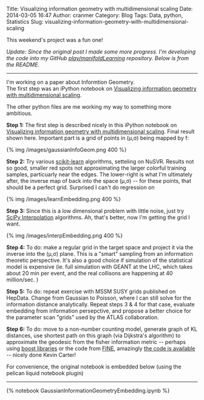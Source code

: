 Title: Visualizing information geometry with multidimensional scaling
Date: 2014-03-05 16:47
Author: cranmer
Category: Blog
Tags: Data, python, Statistics
Slug: visualizing-information-geometry-with-multidimensional-scaling


This weekend's project was a fun one!  

_Update: Since the original post I made some more progress. I'm developing the code into my GitHub [play/manifoldLearning](https://github.com/cranmer/play/tree/master/manifoldLearning) repository.  Below is from the README._

- - -

I'm working on a paper about Informtion Geometry.  
The first step was an iPython notebook on [Visualizing information geometry with multidimensional scaling](http://nbviewer.ipython.org/github/cranmer/play/blob/master/manifoldLearning/GaussianInformationGeometryEmbedding.ipynb). 

The other python files are me working my way to something more ambitious.

**Step 1:**
The first step is described nicely in this iPython notebook on [Visualizing information geometry with multidimensional scaling](http://nbviewer.ipython.org/github/cranmer/play/blob/master/manifoldLearning/GaussianInformationGeometryEmbedding.ipynb). Final result shown here. Important part is a grid of points in (μ,σ) being mapped by f:

{% img /images/gaussianInfoGeom.png 400 %}

**Step 2:**
Try various [scikit-learn](http://scikit-learn.org/0.11/modules/generated/sklearn.svm.SVR.html) algorithms, setteling on NuSVR. Results not so good, smaller red spots not approximating the larger colorful training samples, particuarly near the edges. The lower-right is what I'm ultimately after, the inverse map of back into the space (μ,σ) -- for these points, that should be a perfect grid. Surprised I can't do regression on 

{% img /images/learnEmbedding.png 400 %}


**Step 3:**
Since this is a low dimensional problem with little noise, just try [SciPy Interpolation](http://docs.scipy.org/doc/scipy/reference/tutorial/interpolate.html#d-interpolation-interp1d) algorithms. Ah, that's better, now I'm getting the grid I want.

{% img /images/interpEmbedding.png 400 %}

**Step 4:**
To do: make a regular grid in the target space and project it via the inverse into the (μ,σ) plane.  This is a "smart" sampling from an information theoretic perspective. It's also a good choice if simulation of the statistical model is expensive (ie. full simulation with GEANT at the LHC, which takes about 20 min per event, and the real collisons are happening at 40 million/sec. )

**Step 5:**
To do: repeat exercise with MSSM SUSY grids published on HepData. Change from Gaussian to Poisson, where I can still solve for the information distance analytically. Repeat steps 3 & 4 for that case, evaluate embedding from information persepctive, and propose a better choice for the parameter scan "grids" used by the ATLAS collaboration.

**Step 6:**
To do: move to a non-number counting model, generate graph of KL distances, use shortest path on this graph (via Dijkstra's algorithm) to approximate the geodesic from the fisher information metric -- perhaps using [boost libraries](http://www.boost.org/doc/libs/1_55_0/libs/graph/doc/index.html) or the code from [FINE](http://arxiv.org/abs/0802.2050), amazingly [the code is available](http://tbayes.eecs.umich.edu/kmcarter/fine_doc) -- nicely done Kevin Carter!

For convenience, the original notebook is embedded below (using the pelican liquid notebook plugin)

- - - 

{% notebook GaussianInformationGeometryEmbedding.ipynb %}